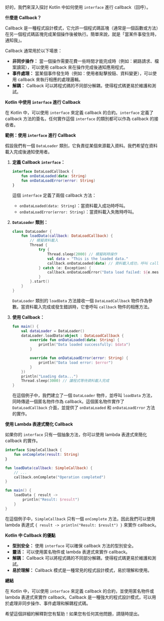 好的，我們來深入探討 Kotlin 中如何使用 `interface` 進行 callback（回呼）。

**什麼是 Callback？**

Callback 是一種程式設計模式，它允許一個程式碼區塊（通常是一個函數或方法）在另一個程式碼區塊完成某個操作後被執行。簡單來說，就是「當某件事發生時，通知我」。

Callback 通常用於以下場景：

*   **非同步操作：** 當一個操作需要花費一些時間才能完成時（例如：網路請求、檔案讀寫），可以使用 callback 來在操作完成後通知應用程式。
*   **事件處理：** 當某個事件發生時（例如：使用者點擊按鈕、資料變更），可以使用 callback 來執行相應的處理邏輯。
*   **解耦：** Callback 可以將程式碼的不同部分解耦，使得程式碼更易於維護和測試。

**Kotlin 中使用 `interface` 進行 Callback**

在 Kotlin 中，可以使用 `interface` 來定義 callback 的合約。`interface` 定義了 callback 方法的簽名，任何實作這個 `interface` 的類別都可以作為 callback 的接收者。

**範例：使用 `interface` 進行 Callback**

假設我們有一個 `DataLoader` 類別，它負責從某個來源載入資料。我們希望在資料載入完成後通知使用者。

1.  **定義 Callback `interface`：**

    ```kotlin
    interface DataLoadCallback {
        fun onDataLoaded(data: String)
        fun onDataLoadError(error: String)
    }
    ```

    這個 `interface` 定義了兩個 callback 方法：
    *   `onDataLoaded(data: String)`：當資料載入成功時呼叫。
    *   `onDataLoadError(error: String)`：當資料載入失敗時呼叫。

2.  **`DataLoader` 類別：**

    ```kotlin
    class DataLoader {
        fun loadData(callback: DataLoadCallback) {
            // 模擬資料載入
            Thread {
                try {
                    Thread.sleep(2000) // 模擬耗時操作
                    val data = "This is the loaded data."
                    callback.onDataLoaded(data) // 資料載入成功，呼叫 callback
                } catch (e: Exception) {
                    callback.onDataLoadError("Data load failed: ${e.message}") // 資料載入失敗，呼叫 callback
                }
            }.start()
        }
    }
    ```

    `DataLoader` 類別的 `loadData` 方法接收一個 `DataLoadCallback` 物件作為參數。當資料載入完成或發生錯誤時，它會呼叫 `callback` 物件的相應方法。

3.  **使用 Callback：**

    ```kotlin
    fun main() {
        val dataLoader = DataLoader()
        dataLoader.loadData(object : DataLoadCallback {
            override fun onDataLoaded(data: String) {
                println("Data loaded successfully: $data")
            }

            override fun onDataLoadError(error: String) {
                println("Data load error: $error")
            }
        })
        println("Loading data...")
        Thread.sleep(3000) // 讓程式等待資料載入完成
    }
    ```

    在這個例子中，我們建立了一個 `DataLoader` 物件，並呼叫 `loadData` 方法，同時傳遞一個匿名物件作為 callback。這個匿名物件實作了 `DataLoadCallback` 介面，並提供了 `onDataLoaded` 和 `onDataLoadError` 方法的實作。

**使用 Lambda 表達式簡化 Callback**

如果你的 `interface` 只有一個抽象方法，你可以使用 lambda 表達式來簡化 callback 的實作。

```kotlin
interface SimpleCallback {
    fun onComplete(result: String)
}

fun loadData(callback: SimpleCallback) {
    // ...
    callback.onComplete("Operation completed")
}

fun main() {
    loadData { result ->
        println("Result: $result")
    }
}
```

在這個例子中，`SimpleCallback` 只有一個 `onComplete` 方法，因此我們可以使用 lambda 表達式 `{ result -> println("Result: $result") }` 來實作 callback。

**Kotlin 中 Callback 的優點**

*   **型別安全：** 使用 `interface` 可以確保 callback 方法的型別安全。
*   **靈活：** 可以使用匿名物件或 lambda 表達式來實作 callback。
*   **解耦：** Callback 可以將程式碼的不同部分解耦，使得程式碼更易於維護和測試。
*   **易於理解：** Callback 模式是一種常見的程式設計模式，易於理解和使用。

**總結**

在 Kotlin 中，可以使用 `interface` 來定義 callback 的合約，並使用匿名物件或 lambda 表達式來實作 callback。Callback 是一種強大的程式設計模式，可以用於處理非同步操作、事件處理和解耦程式碼。

希望這個詳細的解釋對您有幫助！如果您有任何其他問題，請隨時提出。
